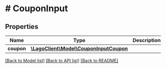 # # CouponInput

## Properties

Name | Type | Description | Notes
------------ | ------------- | ------------- | -------------
**coupon** | [**\LagoClient\Model\CouponInputCoupon**](CouponInputCoupon.md) |  |

[[Back to Model list]](../../README.md#models) [[Back to API list]](../../README.md#endpoints) [[Back to README]](../../README.md)
